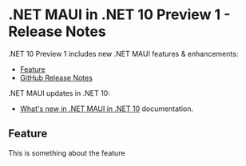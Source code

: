 # .NET MAUI in .NET 10 Preview 1 - Release Notes

.NET 10 Preview 1 includes new .NET MAUI features & enhancements:

- [Feature](#feature)
- [GitHub Release Notes](https://aka.ms/maui9p1)

.NET MAUI updates in .NET 10:

- [What's new in .NET MAUI in .NET 10](https://learn.microsoft.com/dotnet/maui/whats-new/dotnet-9) documentation.

## Feature

This is something about the feature
